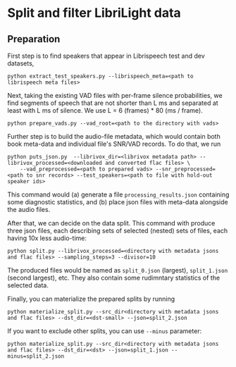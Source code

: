 # Split and filter LibriLight data

## Preparation
First step is to find speakers that appear in Librispeech test and dev datasets,

```console
python extract_test_speakers.py --librispeech_meta=<path to librispeech meta files>
```

Next, taking the existing VAD files with per-frame silence probabilities, we find segments 
of speech that are not shorter than L ms and separated at least with L ms of silence. We use 
L = 6 (frames) * 80 (ms / frame).

```console
python prepare_vads.py --vad_root=<path to the directory with vads>
```

Further step is to build the audio-file metadata, which would contain both book meta-data and 
individual file's SNR/VAD records. To do that, we run

```console
python puts_json.py  --librivox_dir=<librivox metadata path> --librivox_processed=<downloaded and converted flac files> \
    --vad_preprocessed=<path to prepared vads> --snr_preprocessed=<path to snr records> --test_speakers=<path to file with hold-out speaker ids>
```

This command would (a) generate a file `processing_results.json` containing some diagnostic statistics, and
(b) place json files with meta-data alongside the audio files.

After that, we can decide on the data split. This command with produce three json files, each describing sets of 
selected (nested) sets of files, each having 10x less audio-time:

```console
python split.py --librivox_processed=<directory with metadata jsons and flac files> --sampling_steps=3 --divisor=10
```
The produced files would be named as `split_0.json` (largest), `split_1.json` (second largest), etc. They also
contain some rudimntary statistics of the selected data.

Finally, you can materialize the prepared splits by running
```console
python materialize_split.py --src_dir<directory with metadata jsons and flac files> --dst_dir=<dst-small> --json=split_2.json
```
If you want to exclude other splits, you can use `--minus` parameter:
```console
python materialize_split.py --src_dir<directory with metadata jsons and flac files> --dst_dir=<dst> --json=split_1.json --minus=split_2.json
```
